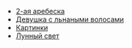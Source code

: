 * [2-ая аребеска](2-ая%20аребеска)
* [Девушка с льнаными волосами](Девушка%20с%20льнаными%20волосами)
* [Картинки](Картинки)
* [Лунный свет](Лунный%20свет)